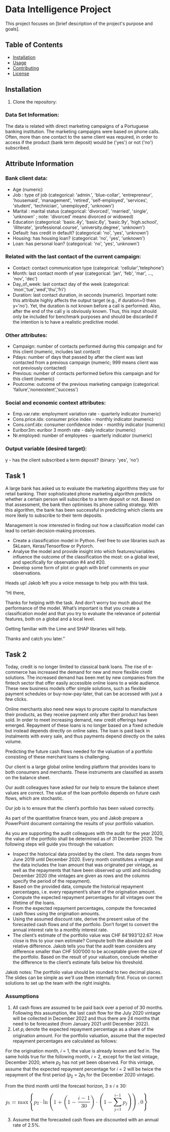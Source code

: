 # Data Intelligence Project

This project focuses on [brief description of the project's purpose and goals].

## Table of Contents
- [Installation](#installation)
- [Usage](#usage)
- [Contributing](#contributing)
- [License](#license)

## Installation
1. Clone the repository:

### Data Set Information:

The data is related with direct marketing campaigns of a Portuguese banking institution. The marketing campaigns were 
based on phone calls. Often, more than one contact to the same client was required, in order to access if the product 
(bank term deposit) would be ('yes') or not ('no') subscribed.

## Attribute Information

### Bank client data:

- Age (numeric)
- Job : type of job (categorical: 'admin.', 'blue-collar', 'entrepreneur', 'housemaid', 'management', 'retired', 
'self-employed', 'services', 'student', 'technician', 'unemployed', 'unknown')
- Marital : marital status (categorical: 'divorced', 'married', 'single', 'unknown' ; note: 'divorced' means divorced 
or widowed)
- Education (categorical: 'basic.4y', 'basic.6y', 'basic.9y', 'high.school', 'illiterate', 'professional.course', 
'university.degree', 'unknown')
- Default: has credit in default? (categorical: 'no', 'yes', 'unknown')
- Housing: has housing loan? (categorical: 'no', 'yes', 'unknown')
- Loan: has personal loan? (categorical: 'no', 'yes', 'unknown')

### Related with the last contact of the current campaign:

- Contact: contact communication type (categorical:
'cellular','telephone')
- Month: last contact month of year (categorical: 'jan', 'feb', 'mar',
…, 'nov', 'dec')
- Day_of_week: last contact day of the week (categorical:
'mon','tue','wed','thu','fri')
- Duration: last contact duration, in seconds (numeric). Important
note: this attribute highly affects the output target (e.g., if
duration=0 then y='no'). Yet, the duration is not known before a call
is performed. Also, after the end of the call y is obviously known.
Thus, this input should only be included for benchmark purposes and
should be discarded if the intention is to have a realistic
predictive model.

### Other attributes:

- Campaign: number of contacts performed during this campaign and for
this client (numeric, includes last contact)
- Pdays: number of days that passed by after the client was last
contacted from a previous campaign (numeric; 999 means client was not
previously contacted)
- Previous: number of contacts performed before this campaign and for
this client (numeric)
- Poutcome: outcome of the previous marketing campaign (categorical:
'failure','nonexistent','success')

### Social and economic context attributes:

- Emp.var.rate: employment variation rate - quarterly indicator
(numeric)
- Cons.price.idx: consumer price index - monthly indicator (numeric)
- Cons.conf.idx: consumer confidence index - monthly indicator
(numeric)
- Euribor3m: euribor 3 month rate - daily indicator (numeric)
- Nr.employed: number of employees - quarterly indicator (numeric)

### Output variable (desired target):
y - has the client subscribed a term deposit? (binary: 'yes', 'no')


## Task 1
A large bank has asked us to evaluate the marketing algorithms they use for retail banking. Their sophisticated phone 
marketing algorithm predicts whether a certain person will subscribe to a term deposit or not. Based on that 
assessment, the bank then optimises its phone calling strategy. With this algorithm, the bank has been successful in 
predicting which clients are more likely to subscribe to their term deposits. 

Management is now interested in finding out how a classification model can lead to certain decision-making processes. 

- Create a classification model in Python. Feel free to use libraries such as SkLearn, Keras/Tensorflow or Pytorch. 
- Analyse the model and provide insight into which features/variables influence the outcome of the classification the 
most: on a global level, and specifically for observation #4 and #20.
- Develop some form of plot or graph with brief comments on your observations. 

Heads up! Jakob left you a voice message to help you with this task.

 
“Hi there,

Thanks for helping with the task. And don’t worry too much about the performance of the model. What’s important is that 
you create a classification model and that you try to evaluate the relevance of potential features, both on a global 
and a local level.

Getting familiar with the Lime and SHAP libraries will help.

Thanks and catch you later.”

## Task 2

Today, credit is no longer limited to classical bank loans. The rise of e-commerce has increased the demand for new and 
more flexible credit solutions. The increased demand has been met by new companies from the fintech sector that offer 
easily accessible online loans to a wide audience. These new business models offer simple solutions, such as flexible 
payment schedules or buy-now-pay-later, that can be accessed with just a few clicks. 

Online merchants also need new ways to procure capital to manufacture their products, as they receive payment only 
after their product has been sold. In order to meet increasing demand, new credit offerings have emerged. Repayment of 
these loans is no longer based on a fixed schedule but instead depends directly on online sales. The loan is paid back 
in instalments with every sale, and thus payments depend directly on the sales volume. 

Predicting the future cash flows needed for the valuation of a portfolio consisting of these merchant loans is 
challenging.

Our client is a large global online lending platform that provides loans to both consumers and merchants. These 
instruments are classified as assets on the balance sheet. 

Our audit colleagues have asked for our help to ensure the balance sheet values are correct. The value of the loan 
portfolio depends on future cash flows, which are stochastic. 

Our job is to ensure that the client’s portfolio has been valued correctly.

As part of the quantitative finance team, you and Jakob prepare a PowerPoint document containing the results of your 
portfolio valuation.

As you are supporting the audit colleagues with the audit for the year 2020, the value of the portfolio shall be 
determined as of 31 December 2020. The following steps will guide you through the valuation:

- Inspect the historical data provided by the client. The data ranges from June 2019 until December 2020. Every month 
constitutes a vintage and the data includes the loan amount that was originated per vintage, as well as the repayments 
that have been observed up until and including December 2020 (the vintages are given as rows and the columns specify 
the period of the repayment). 
- Based on the provided data, compute the historical repayment percentages, i.e. every repayment’s share of the 
origination amount. 
- Compute the expected repayment percentages for all vintages over the lifetime of the loans.
- From the expected repayment percentages, compute the forecasted cash flows using the origination amounts.
- Using the assumed discount rate, derive the present value of the forecasted cash flows and of the portfolio. Don’t 
forget to convert the annual interest rate to a monthly interest rate.
- The client’s estimate of the portfolio value was CHF 84’993’122.67. How close is this to your own estimate? Compute 
both the absolute and relative difference. Jakob tells you that the audit team considers any difference smaller than 
CHF 500’000 to be acceptable given the size of the portfolio. Based on the result of your valuation, conclude whether 
the difference to the client’s estimate falls below his threshold.

Jakob notes: The portfolio value should be rounded to two decimal places. The slides can be simple as we'll use them 
internally first. Focus on correct solutions to set up the team with the right insights.

### Assumptions

1. All cash flows are assumed to be paid back over a period of 30 months. Following this assumption, the last cash flow 
for the July 2020 vintage will be collected in December 2022 and thus there are 24 months that need to be forecasted 
(from January 2021 until December 2022).
2. Let 𝑝<sub>𝑖</sub> denote the expected repayment percentage as a share of the origination amount. For the portfolio valuation, 
assume that the expected repayment percentages are calculated as follows:


For the origination month, 𝑖 = 1, the value is already known and fed in. The same holds true for the following 
month, 𝑖 = 2, except for the last vintage, December 2020, where 𝑝<sub>2</sub> has not yet been observed. For this vintage, 
assume that the expected repayment percentage for 𝑖 = 2 will be twice the repayment of the first period 
(𝑝<sub>2</sub> = 2𝑝<sub>1</sub> for the December 2020 vintage).

From the third month until the forecast horizon, 3 ≤ 𝑖 ≤ 30:

![Equation](https://github.com/naafis/Data-Intelligence/blob/master/CodeCogsEqn.png?raw=true)

3. Assume that the forecasted cash flows are discounted with an annual rate of 2.5%.